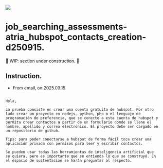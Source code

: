 <!-- Badges:
- Source: 'https://shields.io/docs/static-badges', 'https://shields.io/badges/static-badge'.
- HTML structure followed: 'https://github.com/facebook/docusaurus/blob/main/README.md?plain=1'.
- Badges with logos: 'https://shields.io/docs/logos', 'https://simpleicons.org/', 'https://github.com/simple-icons/simple-icons/blob/master/slugs.md'.
- HTML <a> tag not redirecting: 'https://stackoverflow.com/questions/8260546/make-a-html-link-that-does-nothing-literally-nothing/8260561#8260561', 'https://www.geeksforgeeks.org/html/how-to-create-html-link-that-does-not-follow-the-link/'.
-->

<!-- Badge: WIP -->
<p align="left">
  <a href="#" onclick="return false;"><img src="https://img.shields.io/badge/STATUS-WIP-yellow?style=flat"/></a>
</p>
<!--
🚧 WIP: section under construction. 🚧
-->

<!-- Badge: Done
<p align="left">
  <a href="#" onclick="return false;"><img src="https://img.shields.io/badge/STATUS-DONE-green?style=flat"/></a>
</p>
-->

<!-- README structure followed:
- 'https://www.aluracursos.com/blog/como-escribir-un-readme-increible-en-tu-github/'.
- 'https://github.com/camilafernanda/GlicoCare/'.
- 'https://github.com/nasa/openmct/'.
- 'https://github.com/facebook/docusaurus'.
-->

# job_searching_assessments-atria_hubspot_contacts_creation-d250915.

🚧 WIP: section under construction. 🚧

## Instruction.

- From email, on 2025.09.15.

```

Hola, 

La prueba consiste en crear una cuenta gratuita de hubspot. Por otro lado crear un proyecto en nodejs, python, php o el lenguaje de programación de preferencia, que se conecte a esta cuenta de hubspot y permita crear contactos a partir de un formulario donde se llene el nombre, apellido y correo electrónico. El proyecto debe ser cargado en un repositorio de github. 

Tips: para poder conectarse a hubspot de forma fácil toca crear una aplicación privada con permisos para leer y escribir contactos. 

Se pueden usar todas las herramientas de inteligencia artificial que se quiera, pero es importante que se entienda lo que se construyó. En el espacio de sustentación se harán preguntas al respecto. 

```
